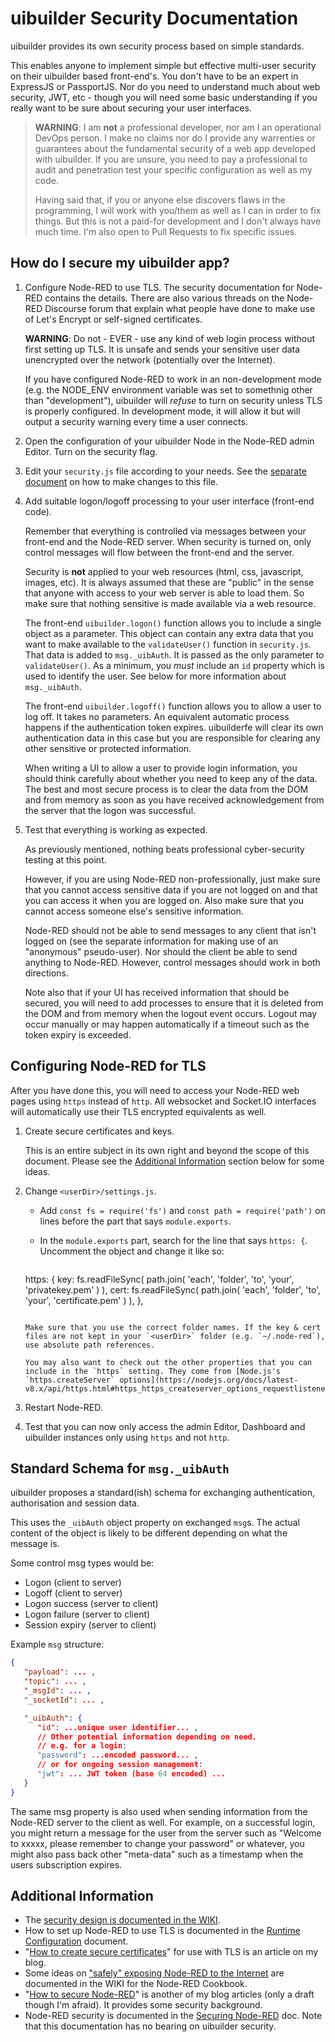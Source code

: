 # uibuilder Security Documentation

uibuilder provides its own security process based on simple standards.

This enables anyone to implement simple but effective multi-user security on their uibuilder based front-end's. You don't have to be an expert in ExpressJS or PassportJS. Nor do you need to understand much about web security, JWT, etc - though you will need some basic understanding if you really want to be sure about securing your user interfaces.

> **WARNING**: I am **not** a professional developer, nor am I an operational DevOps person. I make no claims nor do I provide any warrenties or guarantees about the fundamental security of a web app developed with uibuilder. If you are unsure, you need to pay a professional to audit and penetration test your specific configuration as well as my code.
> 
> Having said that, if you or anyone else discovers flaws in the programming, I will work with you/them as well as I can in order to fix things. But this is not a paid-for development and I don't always have much time. I'm also open to Pull Requests to fix specific issues.

## How do I secure my uibuilder app?

1. Configure Node-RED to use TLS. The security documentation for Node-RED contains the details. There are also various threads on the Node-RED Discourse forum that explain what people have done to make use of Let's Encrypt or self-signed certificates.
   
   **WARNING**: Do not - EVER - use any kind of web login process without first setting up TLS. It is unsafe and sends your sensitive user data unencrypted over the network (potentially over the Internet).

   If you have configured Node-RED to work in an non-development mode (e.g. the NODE_ENV environment variable was set to somethnig other than "development"), uibuilder will _refuse_ to turn on security unless TLS is properly configured. In development mode, it will allow it but will output a security warning every time a user connects.

2. Open the configuration of your uibuilder Node in the Node-RED admin Editor. Turn on the security flag.
   
3. Edit your `security.js` file according to your needs. See the [separate document](./securityjs.md) on how to make changes to this file.
   
4. Add suitable logon/logoff processing to your user interface (front-end code).

   Remember that everything is controlled via messages between your front-end and the Node-RED server. When security is turned on, only control messages will flow between the front-end and the server.

   Security is **not** applied to your web resources (html, css, javascript, images, etc). It is always assumed that these are "public" in the sense that anyone with access to your web server is able to load them. So make sure that nothing sensitive is made available via a web resource.

   The front-end `uibuilder.logon()` function allows you to include a single object as a parameter. This object can contain any extra data that you want to make available to the `validateUser()` function in `security.js`. That data is added to `msg._uibAuth`. It is passed as the only parameter to `validateUser()`. As a minimum, you _must_ include an `id` property which is used to identify the user. See below for more information about `msg._uibAuth`.

   The front-end `uibuilder.logoff()` function allows you to allow a user to log off. It takes no parameters. An equivalent automatic process happens if the authentication token expires. uibuilderfe will clear its own authentication data in this case but you are responsible for clearing any other sensitive or protected information.

   When writing a UI to allow a user to provide login information, you should think carefully about whether you need to keep any of the data. The best and most secure process is to clear the data from the DOM and from memory as soon as you have received acknowledgement from the server that the logon was successful.
   
5. Test that everything is working as expected.

   As previously mentioned, nothing beats professional cyber-security testing at this point. 
   
   However, if you are using Node-RED non-professionally, just make sure that you cannot access sensitive data if you are not logged on and that you can access it when you are logged on. Also make sure that you cannot access someone else's sensitive information.

   Node-RED should not be able to send messages to any client that isn't logged on (see the separate information for making use of an "anonymous" pseudo-user). Nor should the client be able to send anything to Node-RED. However, control messages should work in both directions.

   Note also that if your UI has received information that should be secured, you will need to add processes to ensure that it is deleted from the DOM and from memory when the logout event occurs. Logout may occur manually or may happen automatically if a timeout such as the token expiry is exceeded.

## Configuring Node-RED for TLS

After you have done this, you will need to access your Node-RED web pages using `https` instead of `http`. All websocket and Socket.IO interfaces will automatically use their TLS encrypted equivalents as well.

1. Create secure certificates and keys.
   
   This is an entire subject in its own right and beyond the scope of this document. Please see the [Additional Information](#additional-information) section below for some ideas.

2. Change `<userDir>/settings.js`.
   
   * Add `const fs = require('fs')` and  `const path = require('path')` on lines before the part that says `module.exports`.
   * In the `module.exports` part, search for the line that says `https: {`. Uncomment the object and change it like so:

     ```javascript
    https: {
        key:  fs.readFileSync( path.join( 'each', 'folder', 'to', 'your', 'privatekey.pem' ) ),
        cert: fs.readFileSync( path.join( 'each', 'folder', 'to', 'your', 'certificate.pem' ) ),
    },
     ```

    Make sure that you use the correct folder names. If the key & cert files are not kept in your `<userDir>` folder (e.g. `~/.node-red`), use absolute path references.

    You may also want to check out the other properties that you can include in the `https` setting. They come from [Node.js's `https.createServer` options](https://nodejs.org/docs/latest-v8.x/api/https.html#https_https_createserver_options_requestlistener).

3. Restart Node-RED.
   
4. Test that you can now only access the admin Editor, Dashboard and uibuilder instances only using `https` and not `http`.

## Standard Schema for `msg._uibAuth`

uibuilder proposes a standard(ish) schema for exchanging authentication, authorisation and session data.

This uses the `_uibAuth` object property on exchanged `msg`s. The actual content of the object is likely to be different depending on what the message is.

Some control msg types would be:

- Logon (client to server)
- Logoff (client to server)
- Logon success (server to client)
- Logon failure (server to client)
- Session expiry (server to client)

Example `msg` structure:

```json
{
   "payload": ... ,
   "topic": ... ,
   "_msgId": ... ,
   "_socketId": ... ,

   "_uibAuth": {
      "id": ...unique user identifier... ,
      // Other potential information depending on need.
      // e.g. for a login:
      "password": ...encoded password... ,
      // or for ongoing session management:
      "jwt": ... JWT token (base 64 encoded) ... 
   }
}
```

The same msg property is also used when sending information from the Node-RED server to the client as well. For example, on a successful login, you might return a message for the user from the server such as "Welcome to xxxxx, please remember to change your password" or whatever, you might also pass back other "meta-data" such as a timestamp when the users subscription expires.

## Additional Information

* The [security design is documented in the WIKI](https://github.com/TotallyInformation/node-red-contrib-uibuilder/wiki/Security-Design-v2).
* How to set up Node-RED to use TLS is documented in the [Runtime Configuration](https://nodered.org/docs/user-guide/runtime/configuration#runtime-configuration) document.
* "[How to create secure certificates](https://it.knightnet.org.uk/kb/nr-qa/https-valid-certificates/)" for use with TLS is an article on my blog.
* Some ideas on ["safely" exposing Node-RED to the Internet](https://github.com/node-red/cookbook.nodered.org/wiki/How-to-safely-expose-Node-RED-to-the-Internet) are documented in the WIKI for the Node-RED Cookbook.
* "[How to secure Node-RED](https://it.knightnet.org.uk/kb/nr-qa/securing-node-red/)" is another of my blog articles (only a draft though I'm afraid). It provides some security background.
* Node-RED security is documented in the [Securing Node-RED](https://nodered.org/docs/user-guide/runtime/securing-node-red) doc.
  Note that this documentation has no bearing on uibuilder security.